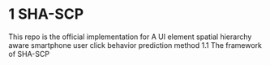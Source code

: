 # 1 SHA-SCP
This repo is the official implementation for A UI element spatial hierarchy aware smartphone user click behavior prediction method
1.1 The framework of SHA-SCP
